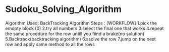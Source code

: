 # Sudoku_Solving_Algorithm
Algorithm Used: BackTracking Algorithm
Steps : [WORKFLOW]
1.pick the emopty block (0)
2.try all numbers 
3.select the final one that works
4.repeat the same procedure for the row untill you fiind a brake(no solution)
5.Backtrack(backtracking algorithm)
6.ssolve the row
7.jump on the next row and apply same method to all the rows
